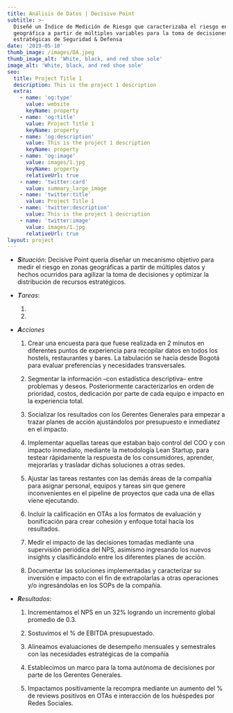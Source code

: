 ```yaml
---
title: Análisis de Datos | Decisive Point
subtitle: >-
  Diseñé un Índice de Medición de Riesgo que caracterizaba el riesgo en una zona
  geográfica a partir de múltiples variables para la toma de decisiones
  estratégicas de Seguridad & Defensa
date: '2019-05-10'
thumb_image: /images/DA.jpeg
thumb_image_alt: 'White, black, and red shoe sole'
image_alt: 'White, black, and red shoe sole'
seo:
  title: Project Title 1
  description: This is the project 1 description
  extra:
    - name: 'og:type'
      value: website
      keyName: property
    - name: 'og:title'
      value: Project Title 1
      keyName: property
    - name: 'og:description'
      value: This is the project 1 description
      keyName: property
    - name: 'og:image'
      value: images/1.jpg
      keyName: property
      relativeUrl: true
    - name: 'twitter:card'
      value: summary_large_image
    - name: 'twitter:title'
      value: Project Title 1
    - name: 'twitter:description'
      value: This is the project 1 description
    - name: 'twitter:image'
      value: images/1.jpg
      relativeUrl: true
layout: project
---
```

*   ***S**ituación*: Decisive Point quería diseñar un mecanismo objetivo para medir el riesgo en zonas geográficas a partir de múltiples datos y hechos ocurridos para agilizar la toma de decisiones y optimizar la distribución de recursos estratégicos. 

<!---->

*   ***T**areas*:

    1.

    2.

<!---->

*   ***A**cciones*

    1.  Crear una encuesta para que fuese realizada en 2 minutos en diferentes puntos de experiencia para recopilar datos en todos los hostels, restaurantes y bares. La tabulación se hacía desde Bogotá para evaluar preferencias y necesidades transversales.

    2.  Segmentar la información –con estadística descriptiva– entre problemas y deseos. Posteriormente caracterizarlos en orden de prioridad, costos, dedicación por parte de cada equipo e impacto en la experiencia total.

    3.  Socializar los resultados con los Gerentes Generales para empezar a trazar planes de acción ajustándolos por presupuesto e inmediatez en el impacto.

    4.  Implementar aquellas tareas que estaban bajo control del COO y con impacto inmediato, mediante la metodología Lean Startup, para testear rápidamente la respuesta de los consumidores, aprender, mejorarlas y trasladar dichas soluciones a otras sedes.

    5.  Ajustar las tareas restantes con las demás áreas de la compañía para asignar personal, equipos y tareas sin que genere inconvenientes en el pipeline de proyectos que cada una de ellas viene ejecutando.

    6.  Incluir la calificación en OTAs a los formatos de evaluación y bonificación para crear cohesión y enfoque total hacía los resultados.

    7.  Medir el impacto de las decisiones tomadas mediante una supervisión periódica del NPS, asimismo ingresando los nuevos insights y clasificándolo entre los diferentes planes de acción.

    8.  Documentar las soluciones implementadas y caracterizar su inversión e impacto con el fin de extrapolarlas a otras operaciones y/o ingresándolas en los SOPs de la compañía.

<!---->

*   ***R**esultados*:

    1.  Incrementamos el NPS en un 32% logrando un incremento global promedio de 0.3.

    2.  Sostuvimos el % de EBITDA presupuestado.

    3.  Alineamos evaluaciones de desempeño mensuales y semestrales con las necesidades estratégicas de la compañía

    4.  Establecimos un marco para la toma autónoma de decisiones por parte de los Gerentes Generales.

    5.  Impactamos positivamente la recompra mediante un aumento del % de reviews positivos en OTAs e interacción de los huéspedes por Redes Sociales.
